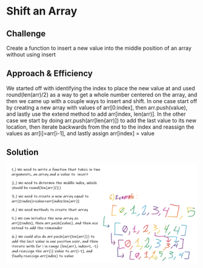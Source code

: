 # Shift an Array

## Challenge
Create a function to insert a new value into the middle position of an array without using insert

## Approach & Efficiency
We started off with identifying the index to place the new value at and used round(len(arr)/2) as a way to get a whole number centered on the array, and then we came up with a couple ways to insert and shift. In one case start off by creating a new array with values of arr[0:index], then arr.push(value), and lastly use the extend method to add arr[index, len(arr)]. In the other case we start by doing arr.push(arr[len{arr)]) to add the last value to its new location, then iterate backwards from the end to the index and reassign the values as arr[i]=arr[i-1], and lastly assign arr[index] = value


## Solution
<img src='assets/Capture.PNG'>
